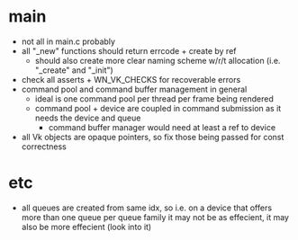 # main
  * not all in main.c probably
  * all "_new" functions should return errcode + create by ref
      * should also create more clear naming scheme w/r/t allocation (i.e. "_create" and "_init")
  * check all asserts + WN_VK_CHECKS for recoverable errors
  * command pool and command buffer management in general
    * ideal is one command pool per thread per frame being rendered
    * command pool + device are coupled in command submission as it needs the device and queue
      * command buffer manager would need at least a ref to device
  * all Vk objects are opaque pointers, so fix those being passed for const correctness

# etc
  * all queues are created from same idx, so i.e. on a device that offers more than one queue per queue family it may not be as effecient, it may also be more effecient (look into it)
